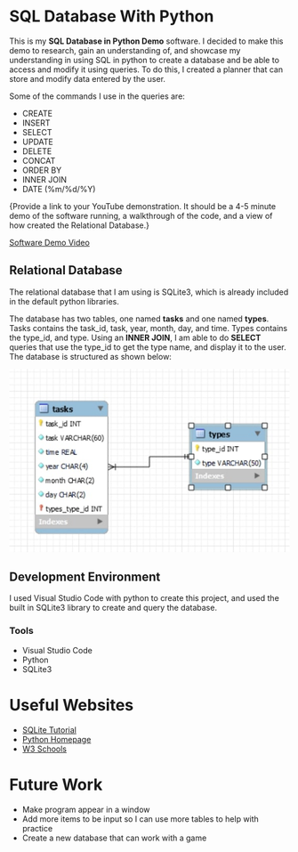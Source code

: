 # SQL Database With Python

This is my **SQL Database in Python Demo** software. I decided to make this demo to research, gain an understanding of, and showcase my understanding in using SQL in python to create a database and be able to access and modify it using queries. To do this, I created a planner that can store and modify data entered by the user.

Some of the commands I use in the queries are:

* CREATE
* INSERT
* SELECT
* UPDATE
* DELETE
* CONCAT
* ORDER BY
* INNER JOIN
* DATE (%m/%d/%Y)

{Provide a link to your YouTube demonstration.  It should be a 4-5 minute demo of the software running, a walkthrough of the code, and a view of how created the Relational Database.}

[Software Demo Video](http://youtu.be/P3rYR_V8G-s)

## Relational Database

The relational database that I am using is SQLite3, which is already included in the default python libraries.

The database has two tables, one named **tasks** and one named **types**. Tasks contains the task_id, task, year, month, day, and time. Types contains the type_id, and type. Using an **INNER JOIN**, I am able to do **SELECT** queries that use the type_id to get the type name, and display it to the user. The database is structured as shown below:

![Entity Relationship Diagram](ERD.jpg)

## Development Environment

I used Visual Studio Code with python to create this project, and used the built in SQLite3 library to create and query the database.

### Tools

* Visual Studio Code
* Python
* SQLite3

# Useful Websites

* [SQLite Tutorial](http://www.sqlitetutorial.net/)
* [Python Homepage](http://www.python.org/)
* [W3 Schools](http://www.w3schools.com/sql/)

# Future Work

* Make program appear in a window
* Add more items to be input so I can use more tables to help with practice
* Create a new database that can work with a game